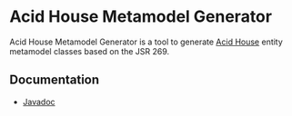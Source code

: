 Acid House Metamodel Generator
==========
Acid House Metamodel Generator is a tool to generate [Acid House](https://github.com/eiichiro/acidhouse) 
entity metamodel classes based on the JSR 269.

Documentation
-------------
* [Javadoc](http://apidocs.eiichiro.org/acidhouse-modelgen/)
